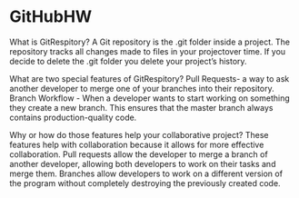 # GitHubHW
What is GitRespitory? 
A Git repository is the .git folder inside a project. The repository tracks all changes made to 
files in your projectover time. If you decide to delete the .git folder you delete your project’s history.

What are two special features of GitRespitory?
Pull Requests-  a way to ask another developer to merge one of your branches into their repository. 
Branch Workflow - When a developer wants to start working on something they create a new branch. 
This ensures that the master branch always contains production-quality code.

Why or how do those features help your collaborative project?
These features help with collaboration because it allows for more effective collaboration. Pull requests allow the developer to merge a 
branch of another developer, allowing both developers to work on their tasks and merge them. Branches allow developers to work on a different
version of the program without completely destroying the previously created code.
